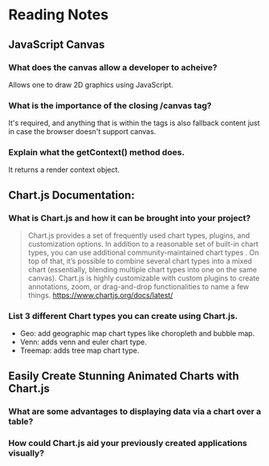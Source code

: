 # Reading Notes

## JavaScript Canvas

### What does the canvas allow a developer to acheive?

Allows one to draw 2D graphics using JavaScript.

### What is the importance of the closing /canvas tag?

It's required, and anything that is within the tags is also fallback content just in case the browser doesn't support canvas.

### Explain what the getContext() method does.

It returns a render context object.

## Chart.js Documentation:

### What is Chart.js and how it can be brought into your project?

>Chart.js provides a set of frequently used chart types, plugins, and customization options. In addition to a reasonable set of built-in chart types, you can use additional community-maintained chart types . On top of that, it’s possible to combine several chart types into a mixed chart (essentially, blending multiple chart types into one on the same canvas).
>Chart.js is highly customizable with custom plugins to create annotations, zoom, or drag-and-drop functionalities to name a few things.
https://www.chartjs.org/docs/latest/

### List 3 different Chart types you can create using Chart.js.

- Geo: add geographic map chart types like choropleth and bubble map.
- Venn: adds venn and euler chart type.
- Treemap: adds tree map chart type.

## Easily Create Stunning Animated Charts with Chart.js

### What are some advantages to displaying data via a chart over a table?



### How could Chart.js aid your previously created applications visually?